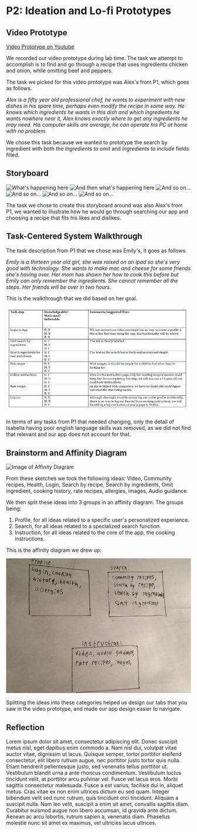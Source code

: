 # P2: Ideation and Lo-fi Prototypes

## Video Prototype

[Video Prototype on Youtube](https://www.youtube.com/watch?v=94zXcyeOYWE)

We recorded our video prototype during lab time. The task we attempt to accomplish is to find and go through a recipe that uses ingredients chicken and onion, while omitting beef and peppers.

The task we picked for this video prototype was Alex's from P1, which goes as follows.

_Alex is a fifty year old professional chef, he wants to experiment with new dishes in his spare time, perhaps even modify the recipe in some way. He knows which ingredients he wants in this dish and which ingredients he wants nowhere near it, Alex knows exactly where to get any ingredients he may need. His computer skills are average, he can operate his PC at home with no problem._

We chose this task because we wanted to prototype the search by ingredient with both the _Ingredients to omit_ and _Ingredients to include_ fields filled.

## Storyboard

![](http://lorempixel.com/550/450 "What's happening here")
![](http://lorempixel.com/550/450 "And then what's happening here")
![](http://lorempixel.com/550/450 "And so on...")
![](http://lorempixel.com/550/450 "And so on...")
![](http://lorempixel.com/550/450 "And so on...")
![](http://lorempixel.com/550/450 "And so on...")

The task we chose to create this storyboard around was also Alex's from P1, we wanted to illustrate how he would go through searching our app and choosing a recipe that fits his likes and dislikes.

## Task-Centered System Walkthrough

The task description from P1 that we chose was Emily's, it goes as follows

_Emily is a thirteen year old girl, she was raised on an ipad so she's very good with technology. She wants to make mac and cheese for some friends she's having over. Her mom has shown her how to cook this before but Emily can only remember the ingredients. She cannot remember all the steps. Her friends will be over in two hours._

This is the walkthrough that we did based on her goal.

![](https://raw.githubusercontent.com/mpowa705/CPSC-481-Group1-T03/master/images/task.png "Emily's Task Descrtiption")

In terms of any tasks from P1 that needed changing, only the detail of Isabella having poor english language skills was removed, as we did not find that relevant and our app does not account for that.

## Brainstorm and Affinity Diagram

![](http://lorempixel.com/1024/768 "Image of Affinity Diagram")

From these sketches we took the following ideas: Video, Community recipes, Health, Login, Search by recipe, Search by ingredients, Omit ingredient, cooking history, rate recipes, allergies, images, Audio guidance.

We then split these ideas into 3 groups in an affinity diagram. The groups being: 

1. Profile, for all ideas related to a specific user's personalized experience.
2. Search, for all ideas related to a specialized search function.
3. Instruction, for all ideas related to the core of the app, the cooking instructions.

This is the affinity diagram we drew up:

![](https://raw.githubusercontent.com/mpowa705/CPSC-481-Group1-T03/master/images/affinity.jpg "Affinity Diagram")

Splitting the ideas into these categories helped us design our tabs that you saw in the video prototype, and made our app design easier to navigate.


## Reflection

Lorem ipsum dolor sit amet, consectetur adipiscing elit. Donec suscipit metus nisl, eget dapibus enim commodo a. Nam nisl dui, volutpat vitae auctor vitae, dignissim ut lacus. Quisque semper, tortor porttitor eleifend consectetur, elit libero rutrum augue, nec porttitor justo tortor quis nulla. Etiam hendrerit pellentesque justo, sed venenatis tellus porttitor ut. Vestibulum blandit urna a ante rhoncus condimentum. Vestibulum luctus tincidunt velit, at porttitor arcu pulvinar vel. Fusce vel lacus eros. Morbi sagittis consectetur malesuada. Fusce a est varius, facilisis dui in, aliquet metus. Cras vitae ex non enim ultrices dictum eu sed quam. Integer bibendum velit sed nunc rutrum, quis tincidunt orci tincidunt. Aliquam a suscipit nulla. Nam leo velit, suscipit a enim sit amet, convallis sagittis diam. Curabitur euismod augue non libero accumsan, id gravida ante dictum. Aenean ac arcu lobortis, rutrum sapien a, venenatis diam. Phasellus molestie nunc sit amet ex maximus, vel ultricies lacus ultrices.
